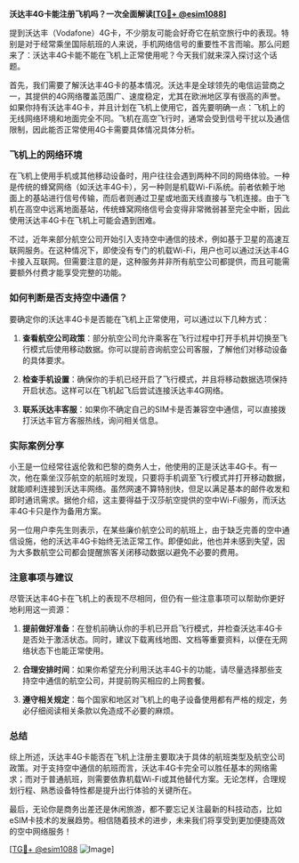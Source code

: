 **沃达丰4G卡能注册飞机吗？一次全面解读[[TG💪+ @esim1088](https://t.me/s/esim1088)]**

提到沃达丰（Vodafone）4G卡，不少朋友可能会好奇它在航空旅行中的表现。特别是对于经常乘坐国际航班的人来说，手机网络信号的重要性不言而喻。那么问题来了：沃达丰4G卡能不能在飞机上正常使用呢？今天我们就来深入探讨这个话题。

首先，我们需要了解沃达丰4G卡的基本情况。沃达丰是全球领先的电信运营商之一，其提供的4G网络覆盖范围广、速度稳定，尤其在欧洲地区享有很高的声誉。如果你持有沃达丰4G卡，并且计划在飞机上使用它，首先要明确一点：飞机上的无线网络环境和地面完全不同。飞机在高空飞行时，通常会受到信号干扰以及通信限制，因此能否正常使用4G卡需要具体情况具体分析。

### 飞机上的网络环境

在飞机上使用手机或其他移动设备时，用户往往会遇到两种不同的网络体验。一种是传统的蜂窝网络（如沃达丰4G卡），另一种则是机载Wi-Fi系统。前者依赖于地面上的基站进行信号传输，而后者则通过卫星或地面天线直接与飞机连接。由于飞机在高空中远离地面基站，传统蜂窝网络信号会变得非常微弱甚至完全中断，因此使用沃达丰4G卡在飞机上可能会遇到困难。

不过，近年来部分航空公司开始引入支持空中通信的技术，例如基于卫星的高速互联网服务。在这种情况下，即使没有专门的机载Wi-Fi，用户也可以通过沃达丰4G卡接入互联网。但需要注意的是，这种服务并非所有航空公司都提供，而且可能需要额外付费才能享受完整的功能。

### 如何判断是否支持空中通信？

要确定你的沃达丰4G卡是否能在飞机上正常使用，可以通过以下几种方式：

1. **查看航空公司政策**：部分航空公司允许乘客在飞行过程中打开手机并切换至飞行模式后使用移动数据。你可以提前咨询航空公司客服，了解他们对移动设备的具体要求。
   
2. **检查手机设置**：确保你的手机已经开启了飞行模式，并且将移动数据选项保持开启状态。这样可以在飞机起飞后尝试连接沃达丰4G网络。

3. **联系沃达丰客服**：如果你不确定自己的SIM卡是否兼容空中通信，可以直接拨打沃达丰官方客服热线，询问相关信息。

### 实际案例分享

小王是一位经常往返伦敦和巴黎的商务人士，他使用的正是沃达丰4G卡。有一次，他在乘坐汉莎航空的航班时发现，只要将手机调至飞行模式并打开移动数据，就能顺利连接到沃达丰网络。虽然网速不算特别快，但足以满足基本的邮件收发和即时通讯需求。据他介绍，这主要得益于汉莎航空提供的空中Wi-Fi服务，而沃达丰4G卡只是作为备用方案。

另一位用户李先生则表示，在某些廉价航空公司的航班上，由于缺乏完善的空中通信设施，他的沃达丰4G卡始终无法正常工作。即便如此，他也并未感到失望，因为大多数航空公司都会提醒旅客关闭移动数据以避免不必要的费用。

### 注意事项与建议

尽管沃达丰4G卡在飞机上的表现不尽相同，但仍有一些注意事项可以帮助你更好地利用这一资源：

1. **提前做好准备**：在登机前确认你的手机已开启飞行模式，并检查沃达丰4G卡是否处于激活状态。同时，建议下载离线地图、文档等重要资料，以便在无网络状态下也能正常使用。

2. **合理安排时间**：如果你希望充分利用沃达丰4G卡的功能，请尽量选择那些支持空中通信的航空公司，并提前购买相应的上网套餐。

3. **遵守相关规定**：每个国家和地区对飞机上的电子设备使用都有严格的规定，务必仔细阅读相关条款以免造成不必要的麻烦。

### 总结

综上所述，沃达丰4G卡能否在飞机上注册主要取决于具体的航班类型及航空公司政策。对于支持空中通信的航班而言，沃达丰4G卡完全可以胜任基本的网络需求；而对于普通航班，则需要依靠机载Wi-Fi或其他替代方案。无论怎样，合理规划行程、熟悉设备特性都是提升出行体验的关键所在。

最后，无论你是商务出差还是休闲旅游，都不要忘记关注最新的科技动态，比如eSIM卡技术的发展趋势。相信随着技术的进步，未来我们将享受到更加便捷高效的空中网络服务！

[[TG💪+ @esim1088](https://t.me/s/esim1088) ![Image](https://i.postimg.cc/4NQfJmqS/Snipaste-2025-05-13-00-14-12.png)]